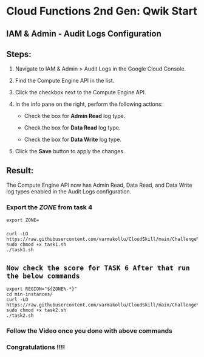 

# Cloud Functions 2nd Gen: Qwik Start 



## IAM & Admin - Audit Logs Configuration

## Steps:

1. Navigate to IAM & Admin > Audit Logs in the Google Cloud Console.

2. Find the Compute Engine API in the list.

3. Click the checkbox next to the Compute Engine API.

4. In the info pane on the right, perform the following actions:

   - Check the box for **Admin Read** log type.
   
   - Check the box for **Data Read** log type.
   
   - Check the box for **Data Write** log type.

5. Click the **Save** button to apply the changes.

## Result:

The Compute Engine API now has Admin Read, Data Read, and Data Write log types enabled in the Audit Logs configuration.

### Export the ***ZONE*** from task 4

```
export ZONE=
```


###
###

```
curl -LO https://raw.githubusercontent.com/varmakollu/CloudSkill/main/Challenge%20Labs/Cloud%20Functions%202nd%20GenQwik%20Start/task1.sh
sudo chmod +x task1.sh
./task1.sh
```

## ``` Now check the score for TASK 6 After that run the below commands ```


```
export REGION="${ZONE%-*}"
cd min-instances/
curl -LO https://raw.githubusercontent.com/varmakollu/CloudSkill/main/Challenge%20Labs/Cloud%20Functions%202nd%20GenQwik%20Start/task2.sh
sudo chmod +x task2.sh
./task2.sh
```

### Follow the Video once you done with above commands

### Congratulations !!!!
